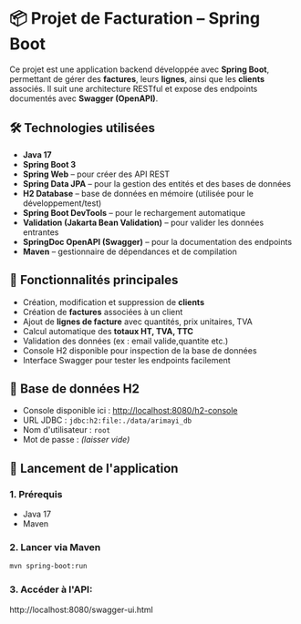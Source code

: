 # 📦 Projet de Facturation – Spring Boot

Ce projet est une application backend développée avec **Spring Boot**, permettant de gérer des **factures**, leurs **lignes**, ainsi que les **clients** associés. Il suit une architecture RESTful et expose des endpoints documentés avec **Swagger (OpenAPI)**.

## 🛠️ Technologies utilisées

- **Java 17**
- **Spring Boot 3**
- **Spring Web** – pour créer des API REST
- **Spring Data JPA** – pour la gestion des entités et des bases de données
- **H2 Database** – base de données en mémoire (utilisée pour le développement/test)
- **Spring Boot DevTools** – pour le rechargement automatique
- **Validation (Jakarta Bean Validation)** – pour valider les données entrantes
- **SpringDoc OpenAPI (Swagger)** – pour la documentation des endpoints
- **Maven** – gestionnaire de dépendances et de compilation

## 🧾 Fonctionnalités principales

- Création, modification et suppression de **clients**
- Création de **factures** associées à un client
- Ajout de **lignes de facture** avec quantités, prix unitaires, TVA
- Calcul automatique des **totaux HT, TVA, TTC**
- Validation des données (ex : email valide,quantite etc.)
- Console H2 disponible pour inspection de la base de données
- Interface Swagger pour tester les endpoints facilement

## 💾 Base de données H2


- Console disponible ici : [http://localhost:8080/h2-console](http://localhost:8080/h2-console)
- URL JDBC : `jdbc:h2:file:./data/arimayi_db`
- Nom d'utilisateur : `root`
- Mot de passe : *(laisser vide)*


## 🚀 Lancement de l'application

### 1. Prérequis
- Java 17
- Maven

### 2. Lancer via Maven 

```bash
mvn spring-boot:run
```
### 3. Accéder à l'API:
http://localhost:8080/swagger-ui.html

